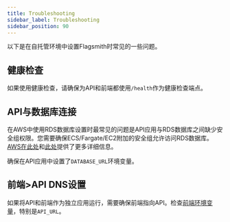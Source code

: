 ```yaml
---
title: Troubleshooting
sidebar_label: Troubleshooting
sidebar_position: 90
---
```


以下是在自托管环境中设置Flagsmith时常见的一些问题。

## 健康检查

如果使用健康检查，请确保为API和前端都使用`/health`作为健康检查端点。

## API与数据库连接

在AWS中使用RDS数据库设置时最常见的问题是API应用与RDS数据库之间缺少安全组权限。您需要确保ECS/Fargate/EC2附加的安全组允许访问RDS数据库。
[AWS在此处](https://aws.amazon.com/premiumsupport/knowledge-center/ecs-task-connect-rds-database/)和[此处](https://docs.aws.amazon.com/AmazonRDS/latest/UserGuide/Overview.RDSSecurityGroups.html)提供了更多详细信息。

确保在API应用中设置了`DATABASE_URL`环境变量。

## 前端>API DNS设置

如果将API和前端作为独立应用运行，需要确保前端指向API。检查[前端环境变量](/deployment/hosting/locally-frontend#environment-variables)，特别是`API_URL`。